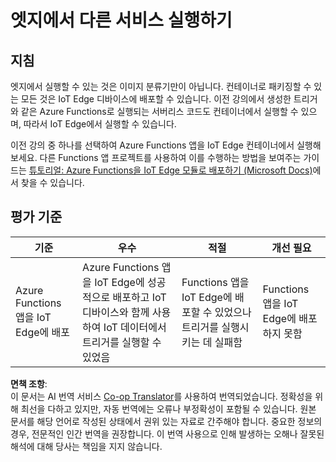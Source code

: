 <!--
CO_OP_TRANSLATOR_METADATA:
{
  "original_hash": "cc7ad255517f5f618f9c8899e6ff6783",
  "translation_date": "2025-08-24T21:45:19+00:00",
  "source_file": "4-manufacturing/lessons/3-run-fruit-detector-edge/assignment.md",
  "language_code": "ko"
}
-->
# 엣지에서 다른 서비스 실행하기

## 지침

엣지에서 실행할 수 있는 것은 이미지 분류기만이 아닙니다. 컨테이너로 패키징할 수 있는 모든 것은 IoT Edge 디바이스에 배포할 수 있습니다. 이전 강의에서 생성한 트리거와 같은 Azure Functions로 실행되는 서버리스 코드도 컨테이너에서 실행할 수 있으며, 따라서 IoT Edge에서 실행할 수 있습니다.

이전 강의 중 하나를 선택하여 Azure Functions 앱을 IoT Edge 컨테이너에서 실행해 보세요. 다른 Functions 앱 프로젝트를 사용하여 이를 수행하는 방법을 보여주는 가이드는 [튜토리얼: Azure Functions을 IoT Edge 모듈로 배포하기 (Microsoft Docs)](https://docs.microsoft.com/azure/iot-edge/tutorial-deploy-function?WT.mc_id=academic-17441-jabenn&view=iotedge-2020-11)에서 찾을 수 있습니다.

## 평가 기준

| 기준 | 우수 | 적절 | 개선 필요 |
| ---- | ---- | ---- | -------- |
| Azure Functions 앱을 IoT Edge에 배포 | Azure Functions 앱을 IoT Edge에 성공적으로 배포하고 IoT 디바이스와 함께 사용하여 IoT 데이터에서 트리거를 실행할 수 있었음 | Functions 앱을 IoT Edge에 배포할 수 있었으나 트리거를 실행시키는 데 실패함 | Functions 앱을 IoT Edge에 배포하지 못함 |

**면책 조항**:  
이 문서는 AI 번역 서비스 [Co-op Translator](https://github.com/Azure/co-op-translator)를 사용하여 번역되었습니다. 정확성을 위해 최선을 다하고 있지만, 자동 번역에는 오류나 부정확성이 포함될 수 있습니다. 원본 문서를 해당 언어로 작성된 상태에서 권위 있는 자료로 간주해야 합니다. 중요한 정보의 경우, 전문적인 인간 번역을 권장합니다. 이 번역 사용으로 인해 발생하는 오해나 잘못된 해석에 대해 당사는 책임을 지지 않습니다.